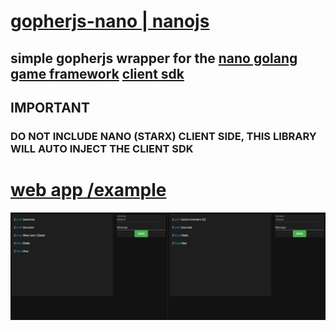 # [gopherjs-nano | nanojs](https://github.com/revzim/gopherjs-nano)

## simple gopherjs wrapper for the [nano golang game framework](https://github.com/lonng/nano) [client sdk](https://github.com/nano-ecosystem/nano-websocket-client)

## IMPORTANT
### DO NOT INCLUDE NANO (STARX) CLIENT SIDE, THIS LIBRARY WILL AUTO INJECT THE CLIENT SDK

# [web app /example](https://github.com/revzim/gopherjs-nano/tree/master/example)
![EXAMPLE](./example.PNG)